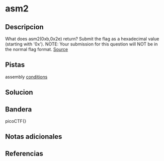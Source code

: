 # asm2


## Descripcion
What does asm2(0xb,0x2e) return? Submit the flag as a hexadecimal value (starting with '0x'). NOTE: Your submission for this question will NOT be in the normal flag format. [Source](https://jupiter.challenges.picoctf.org/static/717467c8c8b4332ea5873ad8fe7b2dad/test.S)
## Pistas
assembly [conditions](https://www.tutorialspoint.com/assembly_programming/assembly_conditions.htm)

## Solucion

## Bandera
picoCTF{}
## Notas adicionales


## Referencias
